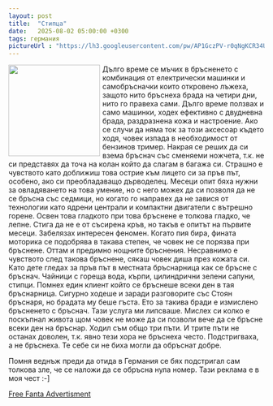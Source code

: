 ```yaml
---
layout: post
title:  "Стипца"
date:   2025-08-02 05:00:00 +0300
tags: германия
pictureUrl : "https://lh3.googleusercontent.com/pw/AP1GczPV-r0qNgKCR34UhCeTiIw1zx6TrCAadFino1-A_Gfbr9XSQl_hl7YDMqpInQiGU33ZCl3VxfQmAHWTe7lwe3m2LCpbkJEJZANzhgTQXt7IyCuM9P-hceAZXJ_qxYLLbxB_sLfhdnEo2UfE1uBWC8tfwABb4-Iwx0RejzBjlq4IxKuK6wYTWsNh86jNUSBPfEVZhDmHQyXNqfsnpcHQuVbM5_IB9cR2pbONMEn-Q8QIZtDRF8LP4_xPqi8-aquYNlqxIPCGD8ap-gi-D4dNajiOshGBC_R1PkAIJRI52MwaU_6vluJd2LzYF7uwvh0s5GgAngZQXTC664CMaAPbFCc-vc2pHGQV84bJpbAinJ3tcnQy2p31Gp1quKj2Gi60eMYuJBvmf_KwJzLQzacsgohtIQuotV5oF99OK75fLniJ9bMs6TqJytpOrOsjhgCMF0BM_7RribGaIpuYEx_b3dKi4pse1_VK6E42rQJyYW941L5B7Qm552_Hr-8lcKxjpoiCoLfSX_N0QKDweTzjjcTrYsGatR-_szRsDemKPJhwFiPn3ps9IB71ImWiWZ0469r5s3yno-F7-rNdanH3zspZhfjNlgDJt7JJSfShG3juikKuxPhelQTADl0fdyAOipW-_8gXxlAeJpUcoFhedHM3telSxIdT6QWG8JhN2fpOZ3jI57-keKbpR59HOOL9s0svJteRvvPZVnMChfI5XIQANusR70fhfel_xhINcQaIGnhMJPSuYY5GnskXlcuI3qjF5BFQkXXiDwZ8toUD9YmkqfeuX-TZi8AQX1A0nvWPVo2cJArE6uVhrcY5NDjvSL3xv_l-0FFHUi7Aq6_xwLllBlkToffxNnwL-I00VjJ8250379pO_fVEcnFKCmbjP_I87Na3oEHa7DuwgwSOCXjqPSH8mwLmjyyh2wmKVGdNSLsgTmT774q6pw=s275-no"
---
```


<img width=180 align="left" style="margin-right:5px" src="{{page.pictureUrl}}"/>

Дълго време се мъчих в бръсненето с комбинация от електрически
машинки и самобръсначки които откровено лъжеха, защото нито бръснеха
брада на четири дни, нито го правеха сами. Дълго време ползвах и
само машинки, ходех ефективно с двудневна брада, раздразнена кожа
и настроение. Ако се случи да няма ток за този аксесоар където ходя,
човек изпада в необходимост от бензинов тример. Накрая се реших да си взема
бръснач със сменяеми ножчета, т.к. не си представях да точа на колан
който да слагам в багажа си. Страшно е чувството като доближиш това
острие към лицето си за пръв път, особено, ако си преобладаващо дърводелец.
Месеци опит бяха нужни за овладяването на това умение, но с него можех
да си позволя да не се бръсна със седмици, но когато го направех да
не завися от технологии като ядрени централи и компактни двигатели
с вътрешно горене. Освен това гладкото при това бръснене е толкова
гладко, че лепне. Стига да не е от съсирена кръв, но такъв е опитът на
първите месеци. Забелязах интересен феномен. Когато пия бира, фината
моторика се подобрява в такава степен, че човек не се порязва при бръснене.
Оттам и предимно нощните бръснения. Несравнимо е чувството след такова
бръснене, сякаш човек диша през кожата си. Като дете гледах за
пръв път в местната бръснарница как се бръсне с бръснач. Чайници с
гореща вода, кърпи, цилиндрични зелени сапуни, стипци. Помнех един
клиент който се бръснеше всеки ден в тая бръснарница. Сигурно ходеше и
заради разговорите със Стоян бръснаря, но брадата му беше гъста. Ето за
такива бради е измислено бръсненето с бръснач. Тази услуга ми липсваше.
Мислех си колко е поскъпнал живота щом човек не може да си
позволи вече да се бръсне всеки ден на бръснар. Ходил съм общо три
пъти. И трите пъти не останах доволен, т.к. явно тези хора не бръснеха
често. Подстригваха, а не бръснеха. Те себе си не биха могли да обръснат добре.

Помня веднъж преди да отида в Германия се бях подстригал сам толкова зле,
че се наложи да се обръсна нула номер. Тази реклама е в моя чест :-]
  
[Free Fanta Advertisment](https://youtu.be/fnD3F9k-w70?si=LbDuVMVRizg-ZUwf)